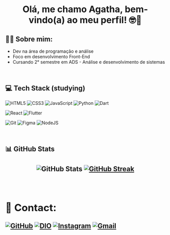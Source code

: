 <div align=center>
<h1>Olá, me chamo Agatha, bem-vindo(a) ao meu perfil! 🤓👋</h1>
</div>
 
<div>
<h2>👩‍💻 Sobre mim: </h2>

- Dev na área de programação e análise
  </br>
- Foco em desenvolvimento Front-End
  </br>
- Cursando 2° semestre em ADS - Análise e desenvolvimento de sistemas
</div>
</br>

<div>
<h2>💻 Tech Stack (studying)</h2>

![HTML5](https://img.shields.io/badge/HTML5-E34F26?style=for-the-badge&logo=html5&logoColor=white)
![CSS3](https://img.shields.io/badge/CSS3-1572B6?style=for-the-badge&logo=css3&logoColor=white)
![JavaScript](https://img.shields.io/badge/JavaScript-F7DF1E?style=for-the-badge&logo=javascript&logoColor=black)
![Python](https://img.shields.io/badge/python-3670A0?style=for-the-badge&logo=python&logoColor=ffdd54)
![Dart](https://img.shields.io/badge/Dart-0175C2?style=for-the-badge&logo=dart&logoColor=white)

![React](https://img.shields.io/badge/React-20232A?style=for-the-badge&logo=react&logoColor=61DAFB)
![Flutter](https://img.shields.io/badge/Flutter-02569B?style=for-the-badge&logo=flutter&logoColor=white)

![Git](https://img.shields.io/badge/GIT-E44C30?style=for-the-badge&logo=git&logoColor=white)
![Figma](https://img.shields.io/badge/Figma-696969?style=for-the-badge&logo=figma&logoColor=figma)
![NodeJS](https://img.shields.io/badge/node.js-6DA55F?style=for-the-badge&logo=node.js&logoColor=white)

</div>
</br>

<h2>📊 GitHub Stats<h2>

<div align=center>

![GitHub Stats](https://github-readme-stats.vercel.app/api?username=AgathaAnjos&theme=transparent&bg_color=000&border_color=30A3DC&show_icons=true&icon_color=30A3DC&title_color=E94D5F&text_color=FFF)
[![GitHub Streak](https://streak-stats.demolab.com/?user=AgathaAnjos&theme=bear&background=000&border=30A3DC&dates=FFF)](https://git.io/streak-stats)

</div>

</br>
<div>
<h2>📩 Contact:</h2>

[![GitHub](https://img.shields.io/badge/GitHub-100000?style=for-the-badge&logo=github&logoColor=white)](https://github.com/AgathaAnjos)
[![DIO](https://img.shields.io/badge/DIO-9F966D?style=for-the-badge)](https://web.dio.me/users/zackvolkomenn?tab=achievements)
[![Instagram](https://img.shields.io/badge/-Instagram-%23E4405F?style=for-the-badge&logo=instagram&logoColor=white)](https://www.instagram.com/aghh_tata?igsh=MTEzcmwybmw5NzNscA==)
[![Gmail](https://img.shields.io/badge/Gmail-333333?style=for-the-badge&logo=gmail&logoColor=red)](mailto:agathaanjos07@gmail.com)

</div>
